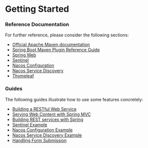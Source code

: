 # Getting Started

### Reference Documentation
For further reference, please consider the following sections:

* [Official Apache Maven documentation](https://maven.apache.org/guides/index.html)
* [Spring Boot Maven Plugin Reference Guide](https://docs.spring.io/spring-boot/docs/2.2.7.RELEASE/maven-plugin/)
* [Spring Web](https://docs.spring.io/spring-boot/docs/2.3.0.RELEASE/reference/htmlsingle/#boot-features-developing-web-applications)
* [Sentinel](https://spring-cloud-alibaba-group.github.io/github-pages/hoxton/en-us/index.html#_spring_cloud_alibaba_sentinel)
* [Nacos Configuration](https://spring-cloud-alibaba-group.github.io/github-pages/hoxton/en-us/index.html#_spring_cloud_alibaba_nacos_config)
* [Nacos Service Discovery](https://spring-cloud-alibaba-group.github.io/github-pages/hoxton/en-us/index.html#_spring_cloud_alibaba_nacos_discovery)
* [Thymeleaf](https://docs.spring.io/spring-boot/docs/2.3.0.RELEASE/reference/htmlsingle/#boot-features-spring-mvc-template-engines)

### Guides
The following guides illustrate how to use some features concretely:

* [Building a RESTful Web Service](https://spring.io/guides/gs/rest-service/)
* [Serving Web Content with Spring MVC](https://spring.io/guides/gs/serving-web-content/)
* [Building REST services with Spring](https://spring.io/guides/tutorials/bookmarks/)
* [Sentinel Example](https://github.com/alibaba/spring-cloud-alibaba/tree/master/spring-cloud-alibaba-examples/sentinel-example/sentinel-core-example)
* [Nacos Configuration Example](https://github.com/alibaba/spring-cloud-alibaba/tree/master/spring-cloud-alibaba-examples/nacos-example/nacos-config-example)
* [Nacos Service Discovery Example](https://github.com/alibaba/spring-cloud-alibaba/blob/master/spring-cloud-alibaba-examples/nacos-example/nacos-discovery-example/readme.md)
* [Handling Form Submission](https://spring.io/guides/gs/handling-form-submission/)

